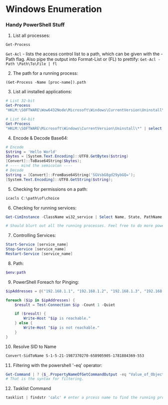 # Windows Enumeration
### Handy PowerShell Stuff

1. List all processes:

`Get-Process`

`Get-Acl` - lists the access control list to a path, which can be given with the -Path flag. Also pipe the output into Format-List or (FL) to prettify:
`Get-Acl -Path \Path\To\File | fl`

2. The path for a running process:

`(Get-Process -Name [proc-name]).path`

3. List all installed applications:

```PowerShell
# List 32-bit
Get-Process
"HKLM:\SOFTWARE\Wow6432Node\Microsoft\Windows\CurrentVersion\Uninstall\*" | select displayname

# List 64-bit
Get-Process
"HKLM:\SOFTWARE\Microsoft\Windows\CurrentVersion\Uninstall\*" | select displayname
```


4. Encode & Decode Base64:

```PowerShell
# Encode
$string = 'Hello World'
$bytes = [System.Text.Encoding]::UTF8.GetBytes($string)
[Convert]::ToBase64String($bytes);
# ---- mind the semicolon ----
# Decode
$string = [Convert]::FromBase64String('SGVsbG8gd29ybGQ=');
[System.Text.Encoding]::UTF8.GetString($string);
```

5. Checking for permissions on a path:
```PowerShell
icacls C:\path\of\choice
```

6. Checking for running services:
```PowerShell
Get-CimInstance -ClassName wi32_service | Select Name, State, PathName | Where-Object {$_.State -like 'Running'}

# Should blurt out all the running processes. Feel free to do more powershell magic to narrow search. 
```

7. Controlling Services:
```PowerShell
Start-Service [service_name]
Stop-Service [service_name]
Restart-Service [service_name]
```

8. Path:
```PowerShell
$env:path
```

9. PowerShell Foreach for Pinging:
```PowerShell
$ipAddresses = @("192.168.1.1", "192.168.1.2", "192.168.1.3", "192.168.1.4", "192.168.1.5")

foreach ($ip in $ipAddresses) {
    $result = Test-Connection $ip -Count 1 -Quiet

    if ($result) {
        Write-Host "$ip is reachable."
    } else {
        Write-Host "$ip is not reachable."
    }
}
```

10. Resolve SID to Name
```PowerShell
Convert-SidToName S-1-5-21-1987370270-658905905-1781884369-553
```

11. Filtering with the powershell '-eq' operator:
```PowerShell
Get-Command | ? {$_.PropertyNameOfGetCommandOutput -eq "Value_of_Object"} | do something;
# That is the syntax for filtering.
```

12. Tasklist Command
```PowerShell
tasklist | findstr 'calc' # enter a prcess name to find the running process.
```